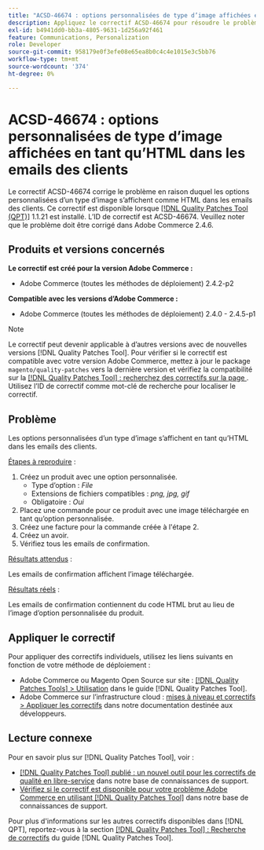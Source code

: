 ```yaml
---
title: "ACSD-46674 : options personnalisées de type d’image affichées en tant qu’HTML dans les emails des clients"
description: Appliquez le correctif ACSD-46674 pour résoudre le problème Adobe Commerce en raison duquel les options personnalisées de type d’image s’affichaient comme HTML dans les emails des clients.
exl-id: b4941dd0-bb3a-4805-9631-1d256a92f461
feature: Communications, Personalization
role: Developer
source-git-commit: 958179e0f3efe08e65ea8b0c4c4e1015e3c5bb76
workflow-type: tm+mt
source-wordcount: '374'
ht-degree: 0%

---
```


# ACSD-46674 : options personnalisées de type d’image affichées en tant qu’HTML dans les emails des clients

Le correctif ACSD-46674 corrige le problème en raison duquel les options personnalisées d’un type d’image s’affichent comme HTML dans les emails des clients. Ce correctif est disponible lorsque [[!DNL Quality Patches Tool (QPT)]](/help/announcements/adobe-commerce-announcements/magento-quality-patches-released-new-tool-to-self-serve-quality-patches.md) 1.1.21 est installé. L’ID de correctif est ACSD-46674. Veuillez noter que le problème doit être corrigé dans Adobe Commerce 2.4.6.

## Produits et versions concernés

**Le correctif est créé pour la version Adobe Commerce :**

* Adobe Commerce (toutes les méthodes de déploiement) 2.4.2-p2

**Compatible avec les versions d’Adobe Commerce :**

* Adobe Commerce (toutes les méthodes de déploiement) 2.4.0 - 2.4.5-p1

>[!NOTE]
>
>Le correctif peut devenir applicable à d’autres versions avec de nouvelles versions [!DNL Quality Patches Tool]. Pour vérifier si le correctif est compatible avec votre version Adobe Commerce, mettez à jour le package `magento/quality-patches` vers la dernière version et vérifiez la compatibilité sur la [[!DNL Quality Patches Tool] : recherchez des correctifs sur la page ](https://experienceleague.adobe.com/tools/commerce-quality-patches/index.html). Utilisez l’ID de correctif comme mot-clé de recherche pour localiser le correctif.

## Problème

Les options personnalisées d’un type d’image s’affichent en tant qu’HTML dans les emails des clients.

<u>Étapes à reproduire</u> :

1. Créez un produit avec une option personnalisée.
   * Type d’option : *File*
   * Extensions de fichiers compatibles : *png, jpg, gif*
   * Obligatoire : *Oui*
1. Placez une commande pour ce produit avec une image téléchargée en tant qu’option personnalisée.
1. Créez une facture pour la commande créée à l&#39;étape 2.
1. Créez un avoir.
1. Vérifiez tous les emails de confirmation.

<u>Résultats attendus</u> :

Les emails de confirmation affichent l’image téléchargée.

<u>Résultats réels</u> :

Les emails de confirmation contiennent du code HTML brut au lieu de l’image d’option personnalisée du produit.

## Appliquer le correctif

Pour appliquer des correctifs individuels, utilisez les liens suivants en fonction de votre méthode de déploiement :

* Adobe Commerce ou Magento Open Source sur site : [[!DNL Quality Patches Tools] > Utilisation](https://experienceleague.adobe.com/docs/commerce-operations/tools/quality-patches-tool/usage.html) dans le guide [!DNL Quality Patches Tool].
* Adobe Commerce sur l’infrastructure cloud : [mises à niveau et correctifs > Appliquer les correctifs](https://devdocs.magento.com/cloud/project/project-patch.html) dans notre documentation destinée aux développeurs.

## Lecture connexe

Pour en savoir plus sur [!DNL Quality Patches Tool], voir :

* [[!DNL Quality Patches Tool] publié : un nouvel outil pour les correctifs de qualité en libre-service](/help/announcements/adobe-commerce-announcements/magento-quality-patches-released-new-tool-to-self-serve-quality-patches.md) dans notre base de connaissances de support.
* [Vérifiez si le correctif est disponible pour votre problème Adobe Commerce en utilisant  [!DNL Quality Patches Tool]](/help/support-tools/patches-available-in-qpt-tool/check-patch-for-magento-issue-with-magento-quality-patches.md) dans notre base de connaissances de support.

Pour plus d&#39;informations sur les autres correctifs disponibles dans [!DNL QPT], reportez-vous à la section [[!DNL Quality Patches Tool] : Recherche de correctifs](https://experienceleague.adobe.com/tools/commerce-quality-patches/index.html) du guide [!DNL Quality Patches Tool].
